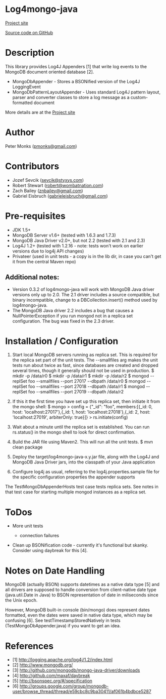 Log4mongo-java
================
[Project site](http://log4mongo.org/display/PUB/Log4mongo+for+Java)

[Source code on GitHub](http://github.com/log4mongo/log4mongo-java)

# Description
This library provides Log4J Appenders [1] that write log events to the
MongoDB document oriented database [2].

* MongoDbAppender - Stores a BSONified version of the Log4J LoggingEvent
* MongoDbPatternLayoutAppender - Uses standard Log4J pattern layout, parser
    and converter classes to store a log message as a custom-formatted document

More details are at the [Project site](http://log4mongo.org/display/PUB/Log4mongo+for+Java)

# Author
Peter Monks (pmonks@gmail.com)

# Contributors
* Jozef Sevcik (sevcik@styxys.com)
* Robert Stewart (robert@wombatnation.com)
* Zach Bailey (znbailey@gmail.com)
* Gabriel Eisbruch (gabrieleisbruch@gmail.com)


# Pre-requisites
* JDK 1.5+
* MongoDB Server v1.6+ (tested with 1.6.3 and 1.7.3)
* MongoDB Java Driver v2.0+, but not 2.2 (tested with 2.1 and 2.3)
* Log4J 1.2+ (tested with 1.2.16 - note: tests won't work on earlier versions due to
log4j API changes)
* Privateer (used in unit tests - a copy is in the lib dir, in case you can't get it
from the central Maven repo)

## Additional notes:
* Version 0.3.2 of log4mongo-java will work with MongoDB Java driver versions only up
to 2.0. The 2.1 driver includes a source compatible, but binary incompatible, change to
a DBCollection.insert() method used by log4mongo-java.
* The MongoDB Java driver 2.2 includes a bug that causes a NullPointerException if you run
mongod not in a replica set configuration. The bug was fixed in the 2.3 driver.


# Installation / Configuration
1. Start local MongoDB servers running as replica set. This is required for the replica set
   part of the unit tests. The --smallfiles arg makes the unit tests run about twice as fast,
   since databases are created and dropped several times, though it generally should not
   be used in production.
			$ mkdir -p /data/r0
			$ mkdir -p /data/r1
			$ mkdir -p /data/r2
			$ mongod --replSet foo --smallfiles --port 27017 --dbpath /data/r0
			$ mongod --replSet foo --smallfiles --port 27018 --dbpath /data/r1
			$ mongod --replSet foo --smallfiles --port 27019 --dbpath /data/r2
			
2. If this it the first time you have set up this replica set, then initiate it from the mongo shell:
			$ mongo
			> config = {"_id": "foo", members:[{_id: 0, host: 'localhost:27017'},{_id: 1, host: 'localhost:27018'},{_id: 2, host: 'localhost:27019', arbiterOnly: true}]}
			> rs.initiate(config)
		
3. Wait about a minute until the replica set is established. You can run rs.status() in the mongo shell to look for direct confirmation.

4. Build the JAR file using Maven2. This will run all the unit tests.
       $ mvn clean package

5. Deploy the target/log4mongo-java-x.y.jar file, along with the Log4J and MongoDB
   Java Driver jars, into the classpath of your Java application

6. Configure log4j as usual, referring to the log4j.properties.sample file for
   the specific configuration properties the appender supports

The TestMongoDbAppenderHosts test case tests replica sets. See notes in that test case
for starting multiple mongod instances as a replica set.

# ToDos
* More unit tests
  * connection failures
  
* Clean up BSONification code - currently it's functional but skanky.
  Consider using daybreak for this [4].

  
# Notes on Date Handling
MongoDB (actually BSON) supports datetimes as a native data type [5] 
and all drivers are supposed to handle conversion from client-native 
date type (java.util.Date in Java) to BSON representation of date in miliseconds
since the Unix epoch.

However, MongoDB built-in console (bin/mongo) does represent dates formatted,
even the dates were saved in native data type, which may be confusing [6].
See testTimestampStoredNatively in tests (TestMongoDbAppender.java) if you want to get an idea.

# References
* [1] http://logging.apache.org/log4j/1.2/index.html
* [2] http://www.mongodb.org/
* [3] http://github.com/mongodb/mongo-java-driver/downloads
* [4] http://github.com/maxaf/daybreak
* [5] http://bsonspec.org/#/specification
* [6] http://groups.google.com/group/mongodb-user/browse_thread/thread/e59cbc8c9ba30411/af061b4bdbce5287
